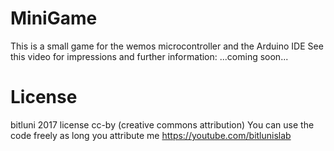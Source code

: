 # MiniGame
This is a small game for the wemos microcontroller and the Arduino IDE
See this video for impressions and further information:
...coming soon...

# License
bitluni 2017
license cc-by (creative commons attribution)
You can use the code freely as long you attribute me
https://youtube.com/bitlunislab
